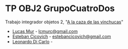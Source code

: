 # TP OBJ2 GrupoCuatroDos

Trabajo integrador objetos 2, "[A la caza de las vinchucas](https://sites.google.com/site/poo2tpi/home/TP-Integrador.pdf)"

* [Lucas Mur](https://github.com/LM-Randomize) - lcmurc@gmail.com
* [Esteban Cicovich](https://github.com/estebanCicovich) - estebancicovich@gmail.com
* [Leonardo Di Carlo](https://github.com/leonardodicarlo) - 
